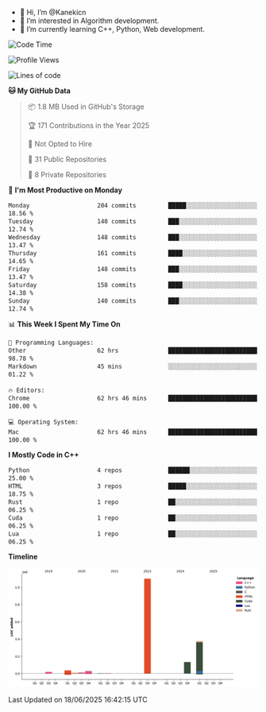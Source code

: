 - 👋 Hi, I’m @Kanekicn
- 👀 I’m interested in Algorithm development.
- 🌱 I’m currently learning C++, Python, Web development.

<!---
cotecsz/cotecsz is a ✨ special ✨ repository because its `README.md` (this file) appears on your GitHub profile.
You can click the Preview link to take a look at your changes.
--->

<!--START_SECTION:waka-->
![Code Time](http://img.shields.io/badge/Code%20Time-3%2C667%20hrs%2044%20mins-blue)

![Profile Views](http://img.shields.io/badge/Profile%20Views-0-blue)

![Lines of code](https://img.shields.io/badge/From%20Hello%20World%20I%27ve%20Written-1.7%20million%20lines%20of%20code-blue)

**🐱 My GitHub Data** 

> 📦 1.8 MB Used in GitHub's Storage 
 > 
> 🏆 171 Contributions in the Year 2025
 > 
> 🚫 Not Opted to Hire
 > 
> 📜 31 Public Repositories 
 > 
> 🔑 8 Private Repositories 
 > 
📅 **I'm Most Productive on Monday** 

```text
Monday                   204 commits         █████░░░░░░░░░░░░░░░░░░░░   18.56 % 
Tuesday                  140 commits         ███░░░░░░░░░░░░░░░░░░░░░░   12.74 % 
Wednesday                148 commits         ███░░░░░░░░░░░░░░░░░░░░░░   13.47 % 
Thursday                 161 commits         ████░░░░░░░░░░░░░░░░░░░░░   14.65 % 
Friday                   148 commits         ███░░░░░░░░░░░░░░░░░░░░░░   13.47 % 
Saturday                 158 commits         ████░░░░░░░░░░░░░░░░░░░░░   14.38 % 
Sunday                   140 commits         ███░░░░░░░░░░░░░░░░░░░░░░   12.74 % 
```


📊 **This Week I Spent My Time On** 

```text
💬 Programming Languages: 
Other                    62 hrs              █████████████████████████   98.78 % 
Markdown                 45 mins             ░░░░░░░░░░░░░░░░░░░░░░░░░   01.22 % 

🔥 Editors: 
Chrome                   62 hrs 46 mins      █████████████████████████   100.00 % 

💻 Operating System: 
Mac                      62 hrs 46 mins      █████████████████████████   100.00 % 
```

**I Mostly Code in C++** 

```text
Python                   4 repos             ██████░░░░░░░░░░░░░░░░░░░   25.00 % 
HTML                     3 repos             █████░░░░░░░░░░░░░░░░░░░░   18.75 % 
Rust                     1 repo              ██░░░░░░░░░░░░░░░░░░░░░░░   06.25 % 
Cuda                     1 repo              ██░░░░░░░░░░░░░░░░░░░░░░░   06.25 % 
Lua                      1 repo              ██░░░░░░░░░░░░░░░░░░░░░░░   06.25 % 
```



**Timeline**

![Lines of Code chart](https://raw.githubusercontent.com/Kanekicn/Kanekicn/master/assets/bar_graph.png)


 Last Updated on 18/06/2025 16:42:15 UTC
<!--END_SECTION:waka-->
